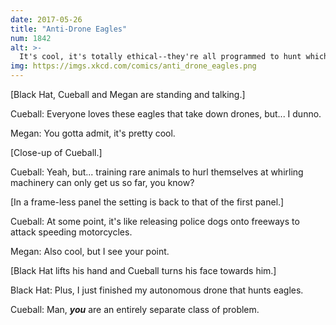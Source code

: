 ```yaml
---
date: 2017-05-26
title: "Anti-Drone Eagles"
num: 1842
alt: >-
  It's cool, it's totally ethical--they're all programmed to hunt whichever bird of prey is most numerous at the moment, so they leave the endangered ones alone until near the end.
img: https://imgs.xkcd.com/comics/anti_drone_eagles.png
---
```

[Black Hat, Cueball and Megan are standing and talking.]

Cueball: Everyone loves these eagles that take down drones, but... I dunno.

Megan: You gotta admit, it's pretty cool.

[Close-up of Cueball.]

Cueball: Yeah, but... training rare animals to hurl themselves at whirling machinery can only get us so far, you know?

[In a frame-less panel the setting is back to that of the first panel.]

Cueball: At some point, it's like releasing police dogs onto freeways to attack speeding motorcycles.

Megan: Also cool, but I see your point.

[Black Hat lifts his hand and Cueball turns his face towards him.]

Black Hat: Plus, I just finished my autonomous drone that hunts eagles.

Cueball: Man, ***you*** are an entirely separate class of problem.